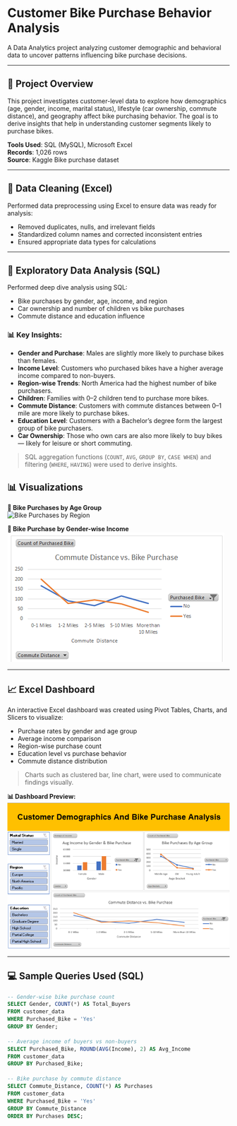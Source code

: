 # Customer Bike Purchase Behavior Analysis

A Data Analytics project analyzing customer demographic and behavioral data to uncover patterns influencing bike purchase decisions.

---

## 📌 Project Overview

This project investigates customer-level data to explore how demographics (age, gender, income, marital status), lifestyle (car ownership, commute distance), and geography affect bike purchasing behavior. The goal is to derive insights that help in understanding customer segments likely to purchase bikes.

**Tools Used**: SQL (MySQL), Microsoft Excel  
**Records**: 1,026 rows  
**Source**: Kaggle Bike purchase dataset

---

## 🧹 Data Cleaning (Excel)

Performed data preprocessing using Excel to ensure data was ready for analysis:
- Removed duplicates, nulls, and irrelevant fields
- Standardized column names and corrected inconsistent entries
- Ensured appropriate data types for calculations

---

## 🔎 Exploratory Data Analysis (SQL)

Performed deep dive analysis using SQL:
- Bike purchases by gender, age, income, and region
- Car ownership and number of children vs bike purchases
- Commute distance and education influence

### 📊 Key Insights:

- **Gender and Purchase**: Males are slightly more likely to purchase bikes than females.
- **Income Level**: Customers who purchased bikes have a higher average income compared to non-buyers.
- **Region-wise Trends**: North America had the highest number of bike purchasers.
- **Children**: Families with 0–2 children tend to purchase more bikes.
- **Commute Distance**: Customers with commute distances between 0–1 mile are more likely to purchase bikes.
- **Education Level**: Customers with a Bachelor’s degree form the largest group of bike purchasers.
- **Car Ownership**: Those who own cars are also more likely to buy bikes — likely for leisure or short commuting.

> SQL aggregation functions (`COUNT`, `AVG`, `GROUP BY`, `CASE WHEN`) and filtering (`WHERE`, `HAVING`) were used to derive insights.

 
## 📊 Visualizations


**🔽 Bike Purchases by Age Group**  
![Bike Purchases by Region](Bike_Purchase_Analysis/Images/Bike_purchase_by_age_group.png)

**🔽 Bike Purchase by Gender-wise Income**  
![Age Group and Gender-wise Income](Bike_Purchase_Analysis/Images/Income_by_Gender.png)

---

## 📈 Excel Dashboard

An interactive Excel dashboard was created using Pivot Tables, Charts, and Slicers to visualize:

- Purchase rates by gender and age group
- Average income comparison
- Region-wise purchase count
- Education level vs purchase behavior
- Commute distance distribution

> Charts such as clustered bar, line chart, were used to communicate findings visually.

**📊 Dashboard Preview:**  
![Excel Dashboard](Bike_Purchase_Analysis/Dashboard/Dashaboard.png)

---

## 💻 Sample Queries Used (SQL)

```sql
-- Gender-wise bike purchase count
SELECT Gender, COUNT(*) AS Total_Buyers
FROM customer_data
WHERE Purchased_Bike = 'Yes'
GROUP BY Gender;

-- Average income of buyers vs non-buyers
SELECT Purchased_Bike, ROUND(AVG(Income), 2) AS Avg_Income
FROM customer_data
GROUP BY Purchased_Bike;

-- Bike purchase by commute distance
SELECT Commute_Distance, COUNT(*) AS Purchases
FROM customer_data
WHERE Purchased_Bike = 'Yes'
GROUP BY Commute_Distance
ORDER BY Purchases DESC;

